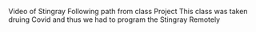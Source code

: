 Video of Stingray Following path from class Project
This class was taken druing Covid and thus we had to program the Stingray Remotely 
